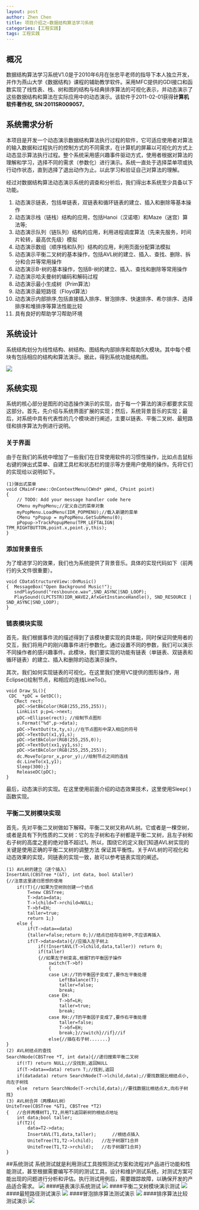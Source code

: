 ```yaml
---
layout: post
author: Zhen Chen
title: 项目介绍之—数据结构算法学习系统
categories: [工程实践]
tags: 工程实践
---
```

## 概况

数据结构算法学习系统V1.0是于2010年6月在张忠平老师的指导下本人独立开发，并作为燕山大学《数据结构》课程的辅助教学软件。采用MFC提供的GDI接口和函数实现了线性表、栈、树和图的结构与经典排序算法的可视化表示，并动态演示了这些数据结构和算法在实际应用中的动态演示。该软件于2011-02-01获得**计算机软件著作权, SN:2011SR009057**。

## 系统需求分析
本项目是开发一个动态演示数据结构算法执行过程的软件，它可适应使用者对算法的输入数据和过程执行的控制方式的不同需求，在计算机的屏幕以可视化的方式上动态显示算法执行过程。整个系统采用感兴趣事件驱动方式，使用者根据对算法的理解和学习，选择不同的需求（参数化）进行演示。系统一直处于选择菜单项或执行动作状态，直到选择了退出动作为止。以此学习和验证自己对算法的理解。

经过对数据结构算法动态演示系统的调查和分析后，我们得出本系统至少具备以下功能。
<ol>

<li>动态演示链表，包括单链表，双链表和循环链表的建立、插入和删除等基本操作</li>
<li>动态演示栈（链栈）结构的应用，包括Hanoi（汉诺塔）和Maze（迷宫）算法等;</li>
<li>动态演示队列（链队列）结构的应用，利用进程调度算法（先来先服务，时间片轮转，最高优先级）模拟</li>
<li>动态演示数组（顺序栈和队列）结构的应用，利用页面分配算法模拟</li>
<li>动态演示平衡二叉树的基本操作，包括AVL树的建立、插入、查找、删除、拆分和合并等常用操作</li>
<li>动态演示B-树的基本操作，包括B-树的建立、插入、查找和删除等常用操作</li>
<li>动态演示哈夫曼树的编码和解码过程</li>
<li>动态演示最小生成树（Prim算法）</li>
<li>动态演示最短路径（Floyd算法）</li>
<li>动态演示内部排序,包括直接插入排序、冒泡排序、快速排序、希尔排序、选择排序和堆排序等算法性能比较</li>
<li>具有良好的帮助学习帮助环境</li>
</ol>

## 系统设计
系统结构划分为线性结构、树结构、图结构内部排序和帮助5大模块。其中每个模块有包括相应的结构和算法演示。据此，得到系统功能结构图。

![](http://chenzhen.github.io/img/project/01DataStructureLearningSystem/4.png)

## 系统实现
系统的核心部分是图形的动态操作演示的实现，由于每一个算法的演示都要求实现这部分。首先，先介绍与系统界面扩展的实现；然后，系统背景音乐的实现；最后，对系统中具有代表性的几个模块进行阐述，主要以链表、平衡二叉树、最短路径和排序算法为例进行说明。

### 关于界面
由于在我们的系统中增加了一些我们在日常使用软件的习惯性操作，比如点击鼠标右键的弹出式菜单、自建工具栏和状态栏的提示等方便用户使用的操作。先将它们的实现给以说明如下。
<pre><code>(1)弹出式菜单
void CMainFrame::OnContextMenu(CWnd* pWnd, CPoint point) 
{
	// TODO: Add your message handler code here
	CMenu myPopMenu;//定义自己的菜单对象
	myPopMenu.LoadMenu(IDR_POPMENU);//载入新建的菜单
	CMenu *pPopup = myPopMenu.GetSubMenu(0);
	pPopup->TrackPopupMenu(TPM_LEFTALIGN| TPM_RIGHTBUTTON,point.x,point.y,this);
}
</code></pre>

### 添加背景音乐
为了增进学习的效果，我们也为系统提供了背景音乐。具体的实现代码如下（前两行的头文件很重要）。
<pre><code>void CDataStructureView::OnMusic() 
{  MessageBox("Open Background Music!");
   sndPlaySound("res\bounce.wav",SND_ASYNC|SND_LOOP);   
   PlaySound((LPCTSTR)IDR_WAVE2,AfxGetInstanceHandle(), SND_RESOURCE | SND_ASYNC|SND_LOOP);
}
</code></pre>

### 链表模块实现  
首先，我们根据事件流的描述得到了该模块要实现的具体能，同时保证同使用者的交互，我们将用户的刚兴趣事件进行参数化。通过设置不同的参数，我们可以演示不同操作者的感兴趣事件。此模块，我们要实现的功能有链表（单链表、双链表和循环链表）的建立、插入和删除的动态演示操作。

其次，我们如何实现链表的可视化。在这里我们使用VC提供的图形操作，用Eclipse()绘制节点，和相应的连线LineTo()。
<pre><code>void Draw_SL(){ 
 CDC  *pDC = GetDC();
   CRect rect;   	
	pDC->SetBkColor(RGB(255,255,255));
	LinkList p;p=L->next;
	pDC->Ellipse(rect); //绘制节点图形
	s.Format("%d",p->data);
	pDC->TextOut(tx,ty,s);//在节点图形中深入相应的符号
	pDC->TextOut(x1,y1,s);
	pDC->SetBkColor(RGB(255,255,0));
	pDC->TextOut(xx1,yy1,ss);
    pDC->SetBkColor(RGB(255,255,255));
	dc.MoveTo(pror_x,pror_y);//绘制节点之间的连线
	dc.LineTo(x1,y1);
	Sleep(300);}	
	ReleaseDC(pDC);
}
</code></pre>
最后，动态演示的实现。在这里使用前面介绍的动态效果技术，这里使用Sleep( )函数实现。

### 平衡二叉树模块实现
首先，先对平衡二叉树做如下解释。平衡二叉树又称AVL树。它或者是一棵空树，或者是具有下列性质的二叉树：它的左子树和右子树都是平衡二叉树，且左子树和右子树的高度之差的绝对值不超过1。所以，围绕它的定义我们知道AVL树实现的关键是使用正确的平衡二叉树的调整方法 保证其平衡性。关于AVL树的可视化和动态效果的实现，同链表的实现一致，故可以参考链表实现的阐述。 
<pre><code>(1) AVL树的建立（逐个插入）
InsertAVL(CBSTree *(&T), int data, bool &taller)
{//注意这里递归思想的使用
	if(!T){//如果为空树则创建一个结点
		T=new CBSTree;
		T->data=data;
		T->lchild=T->rchild=NULL;
		T->bf=EH;
		taller=true;
		return 1;}
	else {
		if(T->data==data)
		{taller=false;return 0;}//结点已经存在树中,不应该再插入
		if(T->data>data){//应插入左子树上
			if(!InsertAVL(T->lchild,data,taller)) return 0;
			if(taller)
			{//如果左子树变高,根据T的平衡因子操作
				switch(T->bf)
				{
				case LH://T的平衡因子变成了,要作左平衡处理
					LeftBalance(T);
					taller=false;
					break;
				case EH:
					T->bf=LH;
					taller=true;					
					break;
				case RH://T的平衡因子变成了,要作右平衡处理
					taller=false;
					T->bf=EH;
					break;}//switch}//if}//if
				else{//插在右子树.......}
}
(2) AVL树结点的查找
SearchNode(CBSTree *T, int data){//递归搜索平衡二叉树
	if(!T) return NULL;//没找到,返回NULL
	if(T->data==data) return T;//找到,返回
	if(data<T->data) return SearchNode(T->lchild,data);//要找数据比根结点小,向左子树找
	else  return SearchNode(T->rchild,data);//要找数据比根结点大,向右子树找}
(3) AVL树合并（两棵AVL树）
UniteTree(CBSTree *&T1, CBSTree *T2)
{	//合并两棵树T1,T2,并用T1返回新树的根结点地址
	int data;bool taller;
	if(T2){
		data=T2->data;
		InsertAVL(T1,data,taller);		//根结点插入
		UniteTree(T1,T2->lchild);	//左子树跟T1合并
		UniteTree(T1,T2->rchild);	//右子树跟T1合并}
}
</code></pre>
##系统测试
系统测试就是利用测试工具按照测试方案和流程对产品进行功能和性能测试，甚至根据需要编写不同的测试工具，设计和维护测试系统，对测试方案可能出现的问题进行分析和评估。执行测试用例后，需要跟踪故障，以确保开发的产品适合需求。
![](http://chenzhen.github.io/img/project/01DataStructureLearningSystem/5.png)
####链表演示系统测试
![](http://chenzhen.github.io/img/project/01DataStructureLearningSystem/1.jpg)
####平衡二叉树模块演示测试
![](http://chenzhen.github.io/img/project/01DataStructureLearningSystem/3.png)
####最短路径测试演示
![](http://chenzhen.github.io/img/project/01DataStructureLearningSystem/7.png)
####冒泡排序算法测试演示
![](http://chenzhen.github.io/img/project/01DataStructureLearningSystem/6.png)
####排序算法比较测试演示
![](http://chenzhen.github.io/img/project/01DataStructureLearningSystem/2.png)





